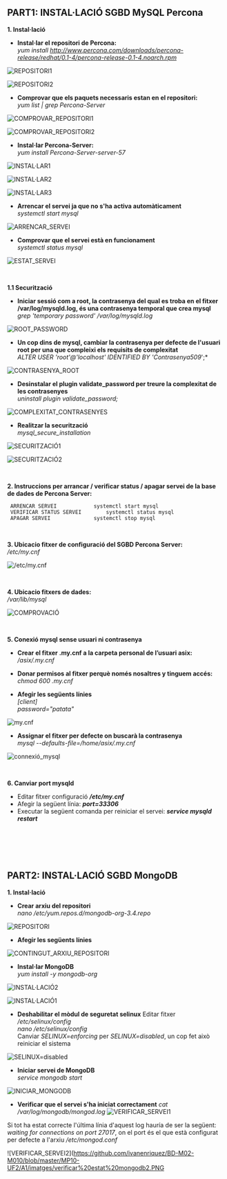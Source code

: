 ## PART1: INSTAL·LACIÓ SGBD MySQL Percona

**1. Instal·lació**  
* **Instal·lar el repositori de Percona:**  
*yum install http://www.percona.com/downloads/percona-release/redhat/0.1-4/percona-release-0.1-4.noarch.rpm*  

![REPOSITORI1](https://github.com/ivanenriquez/BD-M02-M010/blob/master/MP10-UF2/A1/imatges/captura%20instalar%20repositori.JPG)  

![REPOSITORI2](https://github.com/ivanenriquez/BD-M02-M010/blob/master/MP10-UF2/A1/imatges/captura%20instalar%20repositori%201.JPG)
  
* **Comprovar que els paquets necessaris estan en el repositori:**  
*yum list | grep Percona-Server*  

![COMPROVAR_REPOSITORI1](https://github.com/ivanenriquez/BD-M02-M010/blob/master/MP10-UF2/A1/imatges/comprobar%20repositori%20percona.JPG)  

![COMPROVAR_REPOSITORI2](https://github.com/ivanenriquez/BD-M02-M010/blob/master/MP10-UF2/A1/imatges/comprobar%20repositori%20percona%201.JPG)

* **Instal·lar Percona-Server:**  
*yum install Percona-Server-server-57*  

![INSTAL·LAR1](https://github.com/ivanenriquez/BD-M02-M010/blob/master/MP10-UF2/A1/imatges/instalar%20percona%20server.JPG)  

![INSTAL·LAR2](https://github.com/ivanenriquez/BD-M02-M010/blob/master/MP10-UF2/A1/imatges/instalar%20percona%20server%202.JPG)  

![INSTAL·LAR3](https://github.com/ivanenriquez/BD-M02-M010/blob/master/MP10-UF2/A1/imatges/instalar%20percona%20server%203.JPG)  

* **Arrencar el servei ja que no s'ha activa automàticament**  
*systemctl start mysql*  

![ARRENCAR_SERVEI](https://github.com/ivanenriquez/BD-M02-M010/blob/master/MP10-UF2/A1/imatges/ARRENCAR_sERVEI.PNG)  

* **Comprovar que el servei està en funcionament**  
*systemctl status mysql*  

![ESTAT_SERVEI](https://github.com/ivanenriquez/BD-M02-M010/blob/master/MP10-UF2/A1/imatges/ESTAT_SERVEI.PNG)

<br>


**1.1 Securització**  
* **Iniciar sessió com a root, la contrasenya del qual es troba en el fitxer /var/log/mysqld.log, és una contrasenya temporal que crea mysql**  
*grep 'temporary password' /var/log/mysqld.log*  

![ROOT_PASSWORD](https://github.com/ivanenriquez/BD-M02-M010/blob/master/MP10-UF2/A1/imatges/root_password.PNG)  
  
* **Un cop dins de mysql, cambiar la contrasenya per defecte de l'usuari root per una que compleixi els requisits de complexitat**  
*ALTER USER 'root'@'localhost' IDENTIFIED BY 'Contrasenya509*';*  

![CONTRASENYA_ROOT](https://github.com/ivanenriquez/BD-M02-M010/blob/master/MP10-UF2/A1/imatges/canviar%20la%20contra%20per%20defecte.JPG)  

* **Desinstalar el plugin validate_password per treure la complexitat de les contrasenyes**  
*uninstall plugin validate_password;*  

![COMPLEXITAT_CONTRASENYES](https://github.com/ivanenriquez/BD-M02-M010/blob/master/MP10-UF2/A1/imatges/desinstalar%20el%20plugin%20de%20validate_password.JPG)  
  
* **Realitzar la securització**  
*mysql_secure_installation*  

![SECURITZACIÓ1](https://github.com/ivanenriquez/BD-M02-M010/blob/master/MP10-UF2/A1/imatges/securitzacio1.png)  

![SECURITZACIÓ2](https://github.com/ivanenriquez/BD-M02-M010/blob/master/MP10-UF2/A1/imatges/securitzacio2.png)  

<br>


**2. Instruccions per arrancar / verificar status / apagar servei de la base de dades de Percona Server:**
	
	 ARRENCAR SERVEI			systemctl start mysql
	 VERIFICAR STATUS SERVEI		systemctl status mysql
	 APAGAR SERVEI				systemctl stop mysql  

<br>


**3. Ubicacio fitxer de configuració del SGBD Percona Server:**  
*/etc/my.cnf*  

![/etc/my.cnf](https://github.com/ivanenriquez/BD-M02-M010/blob/master/MP10-UF2/A1/imatges/ruta%20del%20arxiu%20de%20configuracio.JPG)

<br>


**4. Ubicacio fitxers de dades:**  
*/var/lib/mysql*  

![COMPROVACIÓ](https://github.com/ivanenriquez/BD-M02-M010/blob/master/MP10-UF2/A1/imatges/ubicació_per_defecte_fitxers_de_dades.PNG)

<br>


**5. Conexió mysql sense usuari ni contrasenya**
* **Crear el fitxer .my.cnf a la carpeta personal de l’usuari asix:**  
*/asix/.my.cnf*

* **Donar permisos al fitxer perquè només nosaltres y tinguem accés:**  
*chmod 600 .my.cnf*

* **Afegir les següents línies**  
*[client]  
password="patata"*  

![my.cnf](https://github.com/ivanenriquez/BD-M02-M010/blob/master/MP10-UF2/A1/imatges/my.cnf.PNG)  

* **Assignar el fitxer per defecte on buscarà la contrasenya**  
*mysql --defaults-file=/home/asix/.my.cnf*

![connexió_mysql](https://github.com/ivanenriquez/BD-M02-M010/blob/master/MP10-UF2/A1/imatges/connexió_mysql_sense_usuari_ni_contrasenya.PNG)

<br>


**6. Canviar port mysqld**
* Editar fitxer configuració ***/etc/my.cnf***
* Afegir la següent línia: ***port=33306***
* Executar la següent comanda per reiniciar el servei: ***service mysqld restart***  

<br>
<br>
<br>
<br>


## PART2: INSTAL·LACIÓ SGBD MongoDB 
**1. Instal·lació**  
* **Crear arxiu del repositori**  
*nano /etc/yum.repos.d/mongodb-org-3.4.repo*  

![REPOSITORI](https://github.com/ivanenriquez/BD-M02-M010/blob/master/MP10-UF2/A1/imatges/arxiu%20repositori.PNG)  

* **Afegir les següents línies**  

![CONTINGUT_ARXIU_REPOSITORI](https://github.com/ivanenriquez/BD-M02-M010/blob/master/MP10-UF2/A1/imatges/contingut_arxiu_repositori.PNG)  

* **Instal·lar MongoDB**  
*yum install -y mongodb-org*  

![INSTAL·LACIÓ2](https://github.com/ivanenriquez/BD-M02-M010/blob/master/MP10-UF2/A1/imatges/instal·lació2.PNG)

![INSTAL·LACIÓ1](https://github.com/ivanenriquez/BD-M02-M010/blob/master/MP10-UF2/A1/imatges/instal·lació1.PNG)  

* **Deshabilitar el mòdul de seguretat selinux**
Editar fitxer */etc/selinux/config*  
*nano /etc/selinux/config*  
Canviar *SELINUX=enforcing* per *SELINUX=disabled*, un cop fet això reiniciar el sistema  

![SELINUX=disabled](https://github.com/ivanenriquez/BD-M02-M010/blob/master/MP10-UF2/A1/imatges/selinux%3Ddisabled.PNG)  


* **Iniciar servei de MongoDB**  
*service mongodb start*  

![INICIAR_MONGODB](https://github.com/ivanenriquez/BD-M02-M010/blob/master/MP10-UF2/A1/imatges/iniciar%20servei.PNG)  

* **Verificar que el servei s'ha iniciat correctament**
*cat /var/log/mongodb/mongod.log*
![VERIFICAR_SERVEI1](https://github.com/ivanenriquez/BD-M02-M010/blob/master/MP10-UF2/A1/imatges/verificar%20estat%20mongodb1.PNG)

Si tot ha estat correcte l'última línia d'aquest log hauría de ser la següent:
*waiting for connections on port 27017*, on el port és el que està configurat per defecte a l'arxiu */etc/mongod.conf*  

![VERIFICAR_SERVEI2](https://github.com/ivanenriquez/BD-M02-M010/blob/master/MP10-UF2/A1/imatges/verificar%20estat%20mongodb2.PNG
